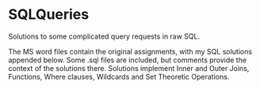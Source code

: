# SQLQueries
Solutions to some complicated query requests in raw SQL.

The MS word files contain the original assignments, with my SQL solutions appended below.
Some .sql files are included, but comments provide the context of the solutions there.
Solutions implement Inner and Outer Joins, Functions, Where clauses, Wildcards and Set
Theoretic Operations.
